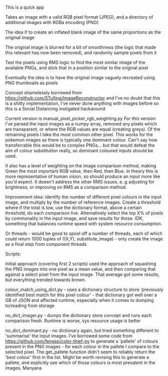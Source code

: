 This is a quick app

Takes an image with a valid RGB pixel format (JPEG), and a directory of additional images with RGBa encoding (PNG)

The idea if to create an inflated blank image of the same proportions as the original image

The original image is blurred for a bit of smoothness (the logic that made this relevant has now been removed), and randomly sample pixels from it

Test the pixels using RMS logic to find the most similar image of the available PNGs, and stick that in a position similar to the original pixel

Eventually the idea is to have the original image vaguely recreated using PNG thumbnails as pixels



Concept shamelessly borrowed from https://github.com/STulling/ImageReconstructor and I've no doubt that this is a shitty implementation, I've never done anything with images before so this is a Social Distancing instigated hackaround 

Current version is manual_pixel_picker_rgb_weighting.py
For this version I've parsed the input images as a numpy array, removed any pixels which are transparent, or where the RGB values are equal (creating greys). Of the remaining pixels I take the most common other pixel. This works for the pokemon images as there is typically one dominant colour. Can't say how transferrable this would be to complex PNGs... but that would defeat the aim of colour substitution really, so dominant coloured inputs should be used.

It also has a level of weighting on the image comparison method, making Green the most important RGB value, then Red, then Blue. In theory this is more representative of human vision, so should produce an input more like you'd expect. It doesn't address the other RMS issues, e..g adjusting for brightness, or improving on RMS as a comparison method.



Improvement idea: identify the number of different pixel colours in the input image, and multiply by the number of reference images. Create a threshold where if the total is low, use the dictionary format, above a certain threshold, do each comparison live. Alternatively select the top X% of pixels by commonality in the input image, and save results for those. IDK, something that balances runtime speed with system resource consumption.

Or threads - would be good to spool off a number of threads, each of which could return 1000 tuples of ((X,Y), substitute_image) - only create the image as a final step from component threads


Scripts:

Initial approach (covering first 2 scripts) used the approach of squashing the PNG images into one pixel as a mean value, and then comparing that against a select pixel from the input image. That average got some results, but everything trended towards brown.

colour_match_using_dict.py - uses a dictionary structure to store 'previously identified best match for this pixel colour' - that dictionary got well over a GB of JSON and affected runtime, especially when it comes to dumping to/reading from storage

no_dict_imager.py - dumps the dictionary store concept and runs each comparison fresh. Runtime is worse, sys resource usage is better

no_dict_dominant.py - no dictionary again, but tried something different to 'summarise' the input images. I've borrowed some code from https://github.com/fengsp/color-thief-py to generate a 'pallete' of colours present in the PNG images - for each colour in the pallete I compare to the selected pixel. The get_pallete function didn't seem to reliably return the 'best colour' first in the list. Might be worth revising this to generate a pallete, and explicitly see which of those colours is most prevalent in the images. Manyana
